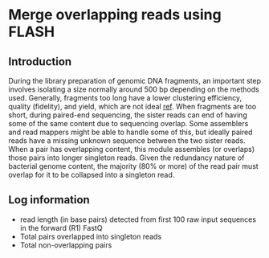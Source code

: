 # Merge overlapping reads using FLASH

## Introduction

During the library preparation of genomic DNA fragments, an important step involves isolating a size normally around 500 bp depending on the methods used. Generally, fragments too long have a lower clustering efficiency, quality (fidelity), and yield, which are not ideal [ref](https://pubmed.ncbi.nlm.nih.gov/30814542/). When fragments are too short, during paired-end sequencing, the sister reads can end of having some of the same content due to sequencing overlap. Some assemblers and read mappers might be able to handle some of this, but ideally paired reads have a missing unknown sequence between the two sister reads. When a pair has overlapping content, this module assembles (or overlaps) those pairs into longer singleton reads. Given the redundancy nature of bacterial genome content, the majority (80% or more) of the read pair must overlap for it to be collapsed into a singleton read.

## Log information

- read length (in base pairs) detected from first 100 raw input sequences in the forward (R1) FastQ
- Total pairs overlapped into singleton reads
- Total non-overlapping pairs
